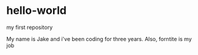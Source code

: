 # hello-world
my first repository

My name is Jake and i've been coding for three years. Also, forntite is my job
